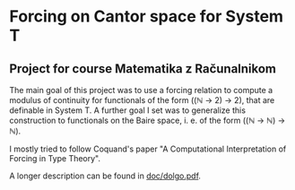 # Forcing on Cantor space for System T
## Project for course Matematika z Računalnikom

The main goal of this project was to use a forcing relation to compute a modulus of continuity for functionals of the form \((ℕ → 2) → 2\), that are definable in System T.
A further goal I set was to generalize this construction to functionals on the Baire space, i. e. of the form \((ℕ → ℕ) → ℕ\).

I mostly tried to follow Coquand's paper "A Computational Interpretation of Forcing in Type Theory".

A longer description can be found in [doc/dolgo.pdf](doc/dolgo.pdf).
